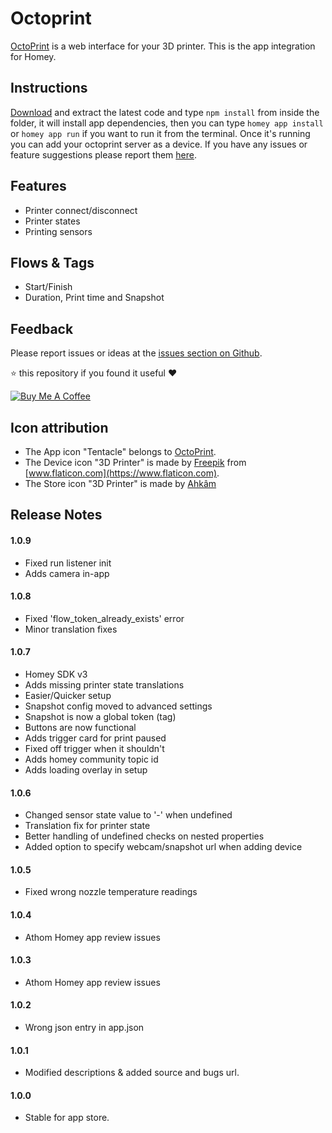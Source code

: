 # Octoprint
[OctoPrint](https://octoprint.org) is a web interface for your 3D printer. This is the app integration for Homey.

## Instructions
[Download](https://github.com/jonkristian/no.jonkristian.octoprint/archive/master.zip) and extract the latest code and type ``npm install`` from inside the folder, it will install app dependencies, then you can type ``homey app install`` or ```homey app run``` if you want to run it from the terminal. Once it's running you can add your octoprint server as a device. If you have any issues or feature suggestions please report them [here](https://github.com/jonkristian/no.jonkristian.octoprint/issues).

## Features
* Printer connect/disconnect
* Printer states
* Printing sensors

## Flows & Tags
* Start/Finish
* Duration, Print time and Snapshot

## Feedback
Please report issues or ideas at the [issues section on Github](https://github.com/jonkristian/no.jonkristian.octoprint/issues).

⭐️ this repository if you found it useful ❤️

<a href="https://www.buymeacoffee.com/jonkristian" target="_blank"><img src="https://bmc-cdn.nyc3.digitaloceanspaces.com/BMC-button-images/custom_images/white_img.png" alt="Buy Me A Coffee" style="height: auto !important;width: auto !important;" ></a>

## Icon attribution
* The App icon "Tentacle" belongs to [OctoPrint](https://octoprint.org).
* The Device icon "3D Printer" is made by [Freepik](https://www.freepik.com) from [www.flaticon.com](https://www.flaticon.com).
* The Store icon "3D Printer" is made by [Ahkâm](https://www.freeiconspng.com/img/13046)

## Release Notes
#### 1.0.9
- Fixed run listener init
- Adds camera in-app

#### 1.0.8
- Fixed 'flow_token_already_exists' error
- Minor translation fixes

#### 1.0.7
- Homey SDK v3
- Adds missing printer state translations
- Easier/Quicker setup
- Snapshot config moved to advanced settings
- Snapshot is now a global token (tag)
- Buttons are now functional
- Adds trigger card for print paused
- Fixed off trigger when it shouldn't
- Adds homey community topic id
- Adds loading overlay in setup

#### 1.0.6
- Changed sensor state value to '-' when undefined
- Translation fix for printer state
- Better handling of undefined checks on nested properties
- Added option to specify webcam/snapshot url when adding device

#### 1.0.5
- Fixed wrong nozzle temperature readings

#### 1.0.4
- Athom Homey app review issues

#### 1.0.3
- Athom Homey app review issues

#### 1.0.2
- Wrong json entry in app.json

#### 1.0.1
- Modified descriptions & added source and bugs url.

#### 1.0.0
- Stable for app store.